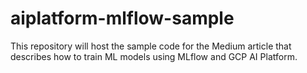 # aiplatform-mlflow-sample
This repository will host the sample code for the Medium article that describes how to train ML models using MLflow and GCP AI Platform.
